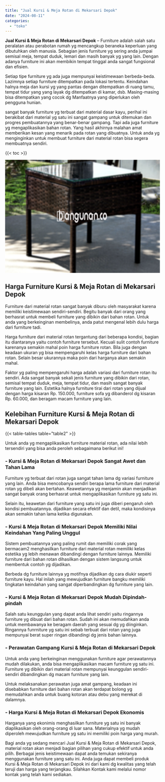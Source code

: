 ```yaml
---
title: "Jual Kursi & Meja Rotan di Mekarsari Depok"
date: "2024-08-11"
categories: 
  - "toko"
---
```


**Jual Kursi & Meja Rotan di Mekarsari Depok** – Furniture adalah salah satu peralatan atau perabotan rumah yg mencangkup beraneka keperluan yang dibutuhkan oleh manusia. Sebagian jenis furniture yg sering anda jumpai semisal meja, tempat duduk, lemari dan masih banyak yg yang lain. Dengan adanya furniture ini akan membikin tempat tinggal anda sangat fungsional dan efisien.

Setiap tipe furniture yg ada juga mempunyai keistimewaan berbeda-beda. Lazimnya setiap furniture ditempatkan pada lokasi tertentu. Keindahan halnya meja dan kursi yg yang pantas dengan ditempatkan di ruang tamu, tempat tidur yang yang layak dg ditempatkan di kamar, dsb. Masing-masing bisa ditempatkan yang cocok dg Manfaatnya yang diperlukan oleh pengguna hunian.

sangat banyak furniture yg terbuat dari material dasar kayu, perihal ini berakibat dari material yg satu ini sangat gampang untuk ditemukan dan progres pembuatannya yang benar-benar gampang. Tapi ada juga furniture yg mengaplikasikan bahan rotan. Yang hasil akhirnya malahan amat memberikan kesan yang menarik pada rotan yang dibuatnya. Untuk anda yg menginginkan untuk membuat furniture dari material rotan bisa segera membuatnya sendiri.

{{< toc >}}

![Jual Kursi & Meja Rotan di Mekarsari Depok](/images/kursi-meja-rotan-murah04.png)

## Harga Furniture Kursi & Meja Rotan di Mekarsari Depok

Furniture dari material rotan sangat banyak diburu oleh masyarakat karena memiliki keistimewaan sendiri-sendiri. Begitu banyak dari orang yang berhasrat untuk membeli furniture yang dibikin dari bahan rotan. Untuk anda yang berkeinginan membelinya, anda patut mengenal lebih dulu harga dari furniture tadi.

Harga furniture dari material rotan tergantung dari beberapa kondisi, bagian itu diantaranya yaitu contoh furniture tersebut. Kecuali sulit contoh furniture karenanya semakin mahal poin harga furniture rotan. Bila juga dengan keadaan ukuran yg bisa mempengaruhi kelas harga furniture dari bahan rotan. Selain besar ukurannya maka poin dari harganya akan semakin mahal.

Faktor yg paling mempengaruhi harga adalah variasi dari furniture rotan itu sendiri. Ada sangat banyak sekali jenis furniture yang dibikin dari rotan, semisal tempat duduk, meja, tempat tidur, dan masih sangat banyak furniture yang lain. Estetika halnya furniture tirai dari rotan yang dijual dengan harga kisaran Rp. 150.000, furniture sofa yg dibanderol dg kisaran Rp. 60.000, dan beragam macam furniture yang lain.

## Kelebihan Furniture Kursi & Meja Rotan di Mekarsari Depok

{{< table-tables table="table2" >}}

Untuk anda yg mengaplikasikan furniture material rotan, ada nilai lebih tersendiri yang bisa anda peroleh sebagaimana berikut ini!

### \- Kursi & Meja Rotan di Mekarsari Depok Sangat Awet dan Tahan Lama

Furniture yg terbuat dari rotan juga sangat tahan lama dg variasi furniture yang lain. Anda bisa mencobanya sendiri berapa lama furniture dari material rotan yg dibeli akan bertahan. Keawetannya yg menjamin akan menjadikan sangat banyak orang berhasrat untuk mengaplikasikan furniture yg satu ini.

Selain itu, keawetan dari furniture yang satu ini juga diberi pengaruh oleh kondisi pembuatannya. dijadikan secara efektif dan detil, maka kondisinya akan semakin tahan lama ketika digunakan.

### \- Kursi & Meja Rotan di Mekarsari Depok Memiliki Nilai Keindahan Yang Paling Unggul

Sistem pembuatannya yang paling rumit dan memiliki corak yang bermacam2 menghasilkan furniture dari material rotan memiliki kelas estetika yg lebih menawan dibandingi dengan furniture lainnya. Memiliki furniture dari bahan rotan dihasilkan dengan sistem langsung untuk membentuk contoh yg dijadikan.

Berbeda dg furniture lainnya yg motifnya dijadikan dg cara diukir seperti furniture kayu. Hal inilah yang mewujudkan furniture bangku memiliki tingkatan keindahan yang sangat diperbandingkan dg furniture yang lain.

### \- Kursi & Meja Rotan di Mekarsari Depok Mudah Dipindah-pindah

Salah satu keunggulan yang dapat anda lihat sendiri yaitu ringannya furniture yg dibuat dari bahan rotan. Sudah ini akan memudahkan anda untuk membawanya ke beragam daerah yang sesuai dg yg diinginkan. Ringannya funrniture yg satu ini sebab terbuat dari rotan yang juga mempunyai berat super ringan dibandingi dg jenis bahan lainnya.

### \- Perawatan Gampang Kursi & Meja Rotan di Mekarsari Depok

Untuk anda yang berkeinginan menggunakan furniture agar perawatannya mudah dilakukan, anda bisa mengaplikasikan macam furniture yg satu ini. Furniture yg dibikin dari material rotan mempunyai keunggulan sendiri-sendiri dibandingkan dg macam furniture yang lain.

Untuk melaksanakan perawatan juga amat gampang, keadaan ini disebabkan furniture dari bahan rotan akan terdapat bolong yg memudahkan anda untuk buang kotoran atau debu yang merekat di dalamnya.

### \- Harga Kursi & Meja Rotan di Mekarsari Depok Ekonomis

Harganya yang ekonimis menghasilkan furniture yg satu ini banyak diaplikasikan oleh orang-orang di luar sana. Materialnya yg mudah diperoleh mewujudkan furniture yg satu ini memiliki poin harga yang murah.

Bagi anda yg sedang mencari Jual Kursi & Meja Rotan di Mekarsari Depok, material rotan akan menjadi bagian pilihan yang cukup efektif untuk anda pilih. Berbagai jenis keistimewaan dapat anda temukan sekiranya menggunakan furniture yang satu ini. Anda juga dapat membeli produk Kursi & Meja Rotan di Mekarsari Depok ini dari kami dg kwalitas yang telah teruji dan harga yang terjangkau. Silahkan Kontak kami melalui nomor kontak yang telah kami sediakan.
